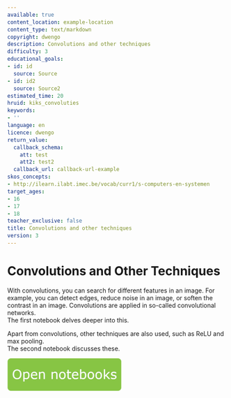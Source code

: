 ```yaml
---
available: true
content_location: example-location
content_type: text/markdown
copyright: dwengo
description: Convolutions and other techniques
difficulty: 3
educational_goals:
- id: id
  source: Source
- id: id2
  source: Source2
estimated_time: 20
hruid: kiks_convoluties
keywords:
- ''
language: en
licence: dwengo
return_value:
  callback_schema:
    att: test
    att2: test2
  callback_url: callback-url-example
skos_concepts:
- http://ilearn.ilabt.imec.be/vocab/curr1/s-computers-en-systemen
target_ages:
- 16
- 17
- 18
teacher_exclusive: false
title: Convolutions and other techniques
version: 3
---
```

# Convolutions and Other Techniques
With convolutions, you can search for different features in an image. For example, you can detect edges, reduce noise in an image, or soften the contrast in an image. Convolutions are applied in so-called convolutional networks. <br>
The first notebook delves deeper into this.

Apart from convolutions, other techniques are also used, such as ReLU and max pooling. <br>The second notebook discusses these.

[![](embed/Knop.png "Button")](https://kiks.ilabt.imec.be/jupyterhub/?id=1712_en "Convolutions")